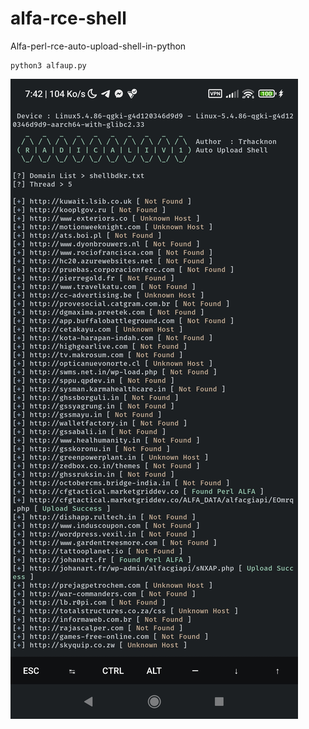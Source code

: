 # alfa-rce-shell
Alfa-perl-rce-auto-upload-shell-in-python
```
python3 alfaup.py
```
![screen](screenshot_2022-07-05-07-42-28-017_com.termux.jpg) 
